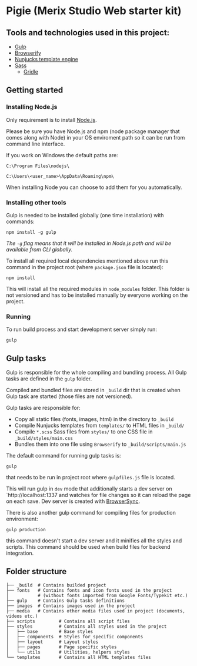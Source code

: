 # Pigie (Merix Studio Web starter kit)

## Tools and technologies used in this project:

- [Gulp](http://gulpjs.com/)
- [Browserify](http://browserify.org/)
- [Nunjucks template engine](https://mozilla.github.io/nunjucks/)
- [Sass](http://sass-lang.com/)
    - [Gridle](http://gridle.org/)

## Getting started

### Installing Node.js

Only requirement is to install [Node.js](https://nodejs.org/).

Please be sure you have Node.js and npm (node package manager that comes along with Node) in your OS enviroment path so it can be run from command line interface.

If you work on Windows the default paths are:

`C:\Program Files\nodejs\`

`C:\Users\<user_name>\AppData\Roaming\npm\`

When installing Node you can choose to add them for you automatically.

### Installing other tools

Gulp is needed to be installed globally (one time installation) with commands:

```
npm install -g gulp
```

_The `-g` flag means that it will be installed in Node.js path and will be available from CLI globally._

To install all required local dependencies mentioned above run this command in the project root (where `package.json` file is located):

```
npm install
```

This will install all the required modules in `node_modules` folder. This folder is not versioned and has to be installed manually by everyone working on the project.

### Running

To run build process and start development server simply run:

```
gulp
```

## Gulp tasks

Gulp is responsible for the whole compiling and bundling process. All Gulp tasks are defined in the `gulp` folder.

Compiled and bundled files are stored in `_build` dir that is created when Gulp task are started (those files are not versioned).

Gulp tasks are responsible for:

- Copy all static files (fonts, images, html) in the directory to `_build`
- Compile Nunjucks templates from `templates/` to HTML files in `_build/`
- Compile `*.scss` Sass files from `styles/` to one CSS file in `_build/styles/main.css`
- Bundles them into one file using `Browserify` to `_build/scripts/main.js`

The default command for running gulp tasks is:

```
gulp
```

that needs to be run in project root where `gulpfiles.js` file is located.

This will run gulp in `dev` mode that additionally starts a dev server on `http://localhost:1337 and watches for file changes so it can reload the page on each save. Dev server is created with [BrowserSync](https://www.browsersync.io/).

There is also another gulp command for compiling files for production environment:

```
gulp production
```

this command doesn't start a dev server and it minifies all the styles and scripts. This command should be used when build files for backend integration.

## Folder structure

```
├── _build  # Contains builded project
├── fonts   # Contains fonts and icon fonts used in the project
│           # (without fonts imported from Google Fonts/Typekit etc.)
├── gulp    # Contains Gulp tasks definitions
├── images  # Contains images used in the project
├── media   # Contains other media files used in project (documents, videos etc.)
├── scripts         # Contains all script files
├── styles          # Contains all styles used in the project
│   ├── base        # Base styles
│   ├── components  # Styles for specific components
│   ├── layout      # Layout styles
│   ├── pages       # Page specific styles
│   └── utils       # Utilities, helpers styles
└── templates       # Contains all HTML templates files
```
